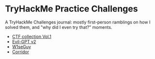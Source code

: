 # TryHackMe Practice Challenges
A TryHackMe Challenges journal: mostly first-person ramblings on how I solved them, and "why did I even try that?" moments.

- [CTF collection Vol.1](CTF_Collection_Vol.1/README.md)
- [Evil-GPT v2](./Evil-GPT%20v2/README.md)
- [W1seGuy](./W1seGuy/README.md)
- [Corridor](./Corridor/README.md)